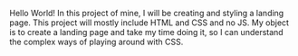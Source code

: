 Hello World! In this project of mine, I will be creating and styling a landing page. This project will mostly include HTML and CSS and no JS. My object is to create a landing page and take my time doing it, so I can understand the complex ways of playing around with CSS. 